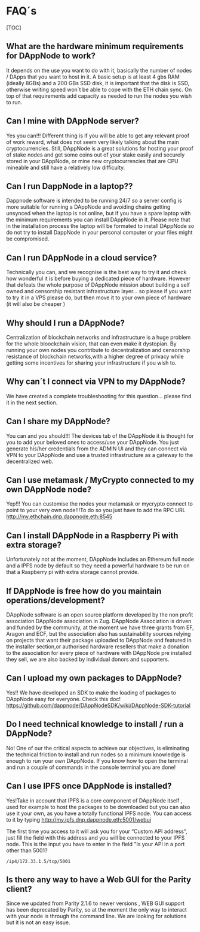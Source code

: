 # FAQ´s

[TOC]

## What are the hardware minimum requirements for DAppNode to work?

It depends on the use you want to do with it, basically the number of nodes / DApps that you want to host in it. A basic setup is at least 4 gbs RAM (ideally 8GBs) and a 200 GBs SSD disk, it is important that the disk is SSD, otherwise writing speed won´t be able to cope with the ETH chain sync. On top of that requirements add capacity as needed to run the nodes you wish to run.

## Can I mine with DAppNode server?

Yes you can!!! Different thing is if you will be able to get any relevant proof of work reward, what does not seem very likely talking about the main cryptocurrencies. Still, DAppNode is a great solutions for hosting your proof of stake nodes and get some coins out of your stake easily and securely stored in your DAppNode, or mine new cryptocurrencies that are CPU mineable and still have a relatively low difficulty.

## Can I run DappNode in a laptop??

Dappnode software is intended to be running 24/7 so a server config is more suitable for running a DAppNode and avoiding chains getting unsynced when the laptop is not online, but if you have a spare laptop with the minimum requirements you can install DAppNode in it. Please note that in the installation process the laptop will be formated to install DAppNode so do not  try to install DappNode in your personal computer or your files might be compromised.


## Can I run DAppNode in a cloud service?

Technically you can, and we recognise is the best way to try it and check how wonderful it is before buying a dedicated piece of hardware. However that defeats the whole purpose of DAppNode mission about building a self owned and censorship resistant infrastructure layer… so please if you want to try it in a VPS please do, but then move it to your own piece of hardware (it will also be cheaper )

## Why should I run a DAppNode?

Centralization of blockchain networks and infrastructure is a huge problem for the whole bloockchain vision, that can even make it dystopian. By running your own nodes you contribute to decentralization and censorship resistance of blockchain networks,with a higher degree of privacy while getting some incentives for sharing your infrastructure if you wish to.

## Why can´t I connect via VPN to my DAppNode?

We have created a complete troubleshooting for this question… please find it in the next section. 

## Can I share my DAppNode?

You can and you should!!! The devices tab of the DAppNode it is thought for you to add your beloved ones to access/use your DAppNode. You just generate his/her credentials from the ADMIN UI and they can connect via VPN to your DAppNode and use a trusted infrastructure as a gateway to the decentralized web.

## Can I use metamask / MyCrypto connected to my own DAppNode node?

Yep!!! You can customise the nodes your metamask or mycrypto connect to point to your very own node!!!To do so you just have to add the RPC URL http://my.ethchain.dnp.dappnode.eth:8545

## Can I install DAppNode in a Raspberry Pi with extra storage?

Unfortunately not at the moment, DAppNode includes an Ethereum full node and a IPFS node by default so they need a powerful hardware to be run on that a Raspberry pi with extra storage cannot provide.

## If DAppNode is free how do you maintain operations/development?

DAppNode software is an open source platform developed by the non profit association DAppNode association in Zug. DAppNode Association is driven and funded by the community, at the moment we have three grants from EF, Aragon and ECF, but the association also has sustainability sources relying on projects that want their package uploaded to DAppNode and featured in the installer section,or authorised hardware resellers that make a donation to the association for every piece of hardware with DAppNode pre installed they sell, we are also backed by individual donors and supporters.

## Can I upload my own packages to DAppNode?

Yes!! We have developed an SDK to make the loading of packages to DAppNode easy for everyone. Check this doc! https://github.com/dappnode/DAppNodeSDK/wiki/DAppNode-SDK-tutorial

## Do I need technical knowledge to install / run a DAppNode?

No! One of our the critical aspects to achieve our objectives, is eliminating the technical friction to install and run nodes so a minimum knowledge is enough to run your own DAppNode. If you know how to open the terminal and run a couple of commands in the console terminal you are done!

## Can I use IPFS once DAppNode is installed?

Yes!Take in account that IPFS is a core component of DAppNode itself , used for example to host the packages to be downloaded but you can also use it your own, as you have a totally functional IPFS node. You can access to it by typing http://my.ipfs.dnp.dappnode.eth:5001/webui

The first time you access to it will ask you for your “Custom API address”, just fill the field with this address and you will be connected to your IPFS node. This is the input you have to enter in the field "Is your API in a port other than 5001?

```/ip4/172.33.1.5/tcp/5001```

## Is there any way to have a Web GUI for the Parity client?

Since we updated from Parity 2.1.6 to newer versions , WEB GUI support has been deprecated by Parity, so at the moment the only way to interact with your node is through the command line. We are looking for solutions but it is not an easy issue.
